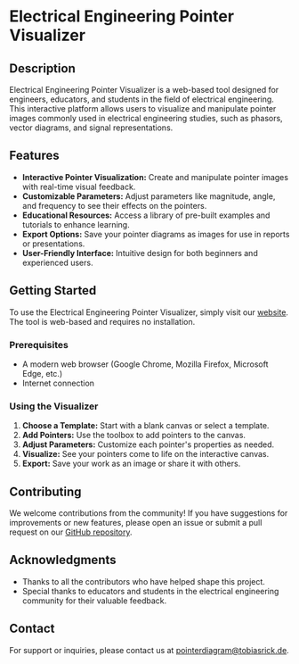 # Electrical Engineering Pointer Visualizer

## Description

Electrical Engineering Pointer Visualizer is a web-based tool designed for engineers, educators, and students in the field of electrical engineering. This interactive platform allows users to visualize and manipulate pointer images commonly used in electrical engineering studies, such as phasors, vector diagrams, and signal representations.

## Features

- **Interactive Pointer Visualization:** Create and manipulate pointer images with real-time visual feedback.
- **Customizable Parameters:** Adjust parameters like magnitude, angle, and frequency to see their effects on the pointers.
- **Educational Resources:** Access a library of pre-built examples and tutorials to enhance learning.
- **Export Options:** Save your pointer diagrams as images for use in reports or presentations.
- **User-Friendly Interface:** Intuitive design for both beginners and experienced users.

## Getting Started

To use the Electrical Engineering Pointer Visualizer, simply visit our [website](http://tobiasrick.de/PointerDiagram/index.html). The tool is web-based and requires no installation.

### Prerequisites

- A modern web browser (Google Chrome, Mozilla Firefox, Microsoft Edge, etc.)
- Internet connection

### Using the Visualizer

1. **Choose a Template:** Start with a blank canvas or select a template.
2. **Add Pointers:** Use the toolbox to add pointers to the canvas.
3. **Adjust Parameters:** Customize each pointer's properties as needed.
4. **Visualize:** See your pointers come to life on the interactive canvas.
5. **Export:** Save your work as an image or share it with others.

## Contributing

We welcome contributions from the community! If you have suggestions for improvements or new features, please open an issue or submit a pull request on our [GitHub repository](https://github.com/2Friendly4You/PointerDiagram).

## Acknowledgments

- Thanks to all the contributors who have helped shape this project.
- Special thanks to educators and students in the electrical engineering community for their valuable feedback.

## Contact

For support or inquiries, please contact us at [pointerdiagram@tobiasrick.de](mailto:pointerdiagram@tobiasrick.de).

